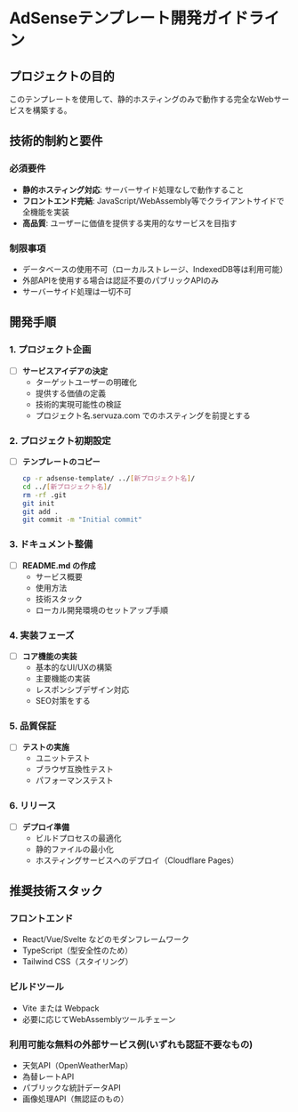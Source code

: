 # AdSenseテンプレート開発ガイドライン

## プロジェクトの目的
このテンプレートを使用して、静的ホスティングのみで動作する完全なWebサービスを構築する。

## 技術的制約と要件

### 必須要件
- **静的ホスティング対応**: サーバーサイド処理なしで動作すること
- **フロントエンド完結**: JavaScript/WebAssembly等でクライアントサイドで全機能を実装
- **高品質**: ユーザーに価値を提供する実用的なサービスを目指す

### 制限事項
- データベースの使用不可（ローカルストレージ、IndexedDB等は利用可能）
- 外部APIを使用する場合は認証不要のパブリックAPIのみ
- サーバーサイド処理は一切不可

## 開発手順

### 1. プロジェクト企画
- [ ] **サービスアイデアの決定**
  - ターゲットユーザーの明確化
  - 提供する価値の定義
  - 技術的実現可能性の検証
  - プロジェクト名.servuza.com でのホスティングを前提とする

### 2. プロジェクト初期設定
- [ ] **テンプレートのコピー**
  ```bash
  cp -r adsense-template/ ../[新プロジェクト名]/
  cd ../[新プロジェクト名]/
  rm -rf .git
  git init
  git add .
  git commit -m "Initial commit"
  ```

### 3. ドキュメント整備
- [ ] **README.md の作成**
  - サービス概要
  - 使用方法
  - 技術スタック
  - ローカル開発環境のセットアップ手順

### 4. 実装フェーズ
- [ ] **コア機能の実装**
  - 基本的なUI/UXの構築
  - 主要機能の実装
  - レスポンシブデザイン対応
  - SEO対策をする

### 5. 品質保証
- [ ] **テストの実施**
  - ユニットテスト
  - ブラウザ互換性テスト
  - パフォーマンステスト

### 6. リリース
- [ ] **デプロイ準備**
  - ビルドプロセスの最適化
  - 静的ファイルの最小化
  - ホスティングサービスへのデプロイ（Cloudflare Pages）

## 推奨技術スタック

### フロントエンド
- React/Vue/Svelte などのモダンフレームワーク
- TypeScript（型安全性のため）
- Tailwind CSS（スタイリング）

### ビルドツール
- Vite または Webpack
- 必要に応じてWebAssemblyツールチェーン

### 利用可能な無料の外部サービス例(いずれも認証不要なもの)
- 天気API（OpenWeatherMap）
- 為替レートAPI
- パブリックな統計データAPI
- 画像処理API（無認証のもの）
